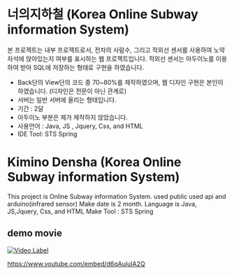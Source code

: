 # 너의지하철 (Korea Online Subway information System)

본 프로젝트는 내부 프로젝트로서, 전차의 사람수, 그리고 적외선 센서를 사용하여 노약자석에 앉아있는지 여부를 표시하는 웹 프로젝트입니다. 적외선 센서는 아두이노를 이용하여 받아 SQL에 저장하는 형태로 구현을 하였습니다.

* Back단의 View단의 코드 중 70~80%를 제작하였으며, 웹 디자인 구현은 본인이 하였습니다. (디자인은 전문이 아닌 관계로)
* 서버는 일반 서버에 올리는 형태입니다.
* 기간 : 2달
* 아두이노 부분은 제가 제작하지 않았습니다.
* 사용언어 : Java, JS , Jquery, Css, and HTML
* IDE Tool: STS Spring

# Kimino Densha (Korea Online Subway information System)

This project is Online Subway information System. used public used api and arduino(infrared sensor)
Make date is 2 month. Language is Java, JS,Jquery, Css, and HTML
Make Tool : STS Spring


## demo movie 

[![Video Label](http://img.youtube.com/vi/d6qAujuIA2Q/0.jpg)](https://www.youtube.com/embed/d6qAujuIA2Q)

https://www.youtube.com/embed/d6qAujuIA2Q



